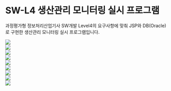 # SW-L4 생산관리 모니터링 실시 프로그램
과정평가형 정보처리산업기사 SW개발 Level4의 요구사항에 맞춰 JSP와 DB(Oracle)로 구현한 생산관리 모니터링 실시 프로그램입니다.

<img src="https://postfiles.pstatic.net/MjAyMDAxMDJfMjUw/MDAxNTc3OTU3MTU4NDYy.xibrVLsRZIJBB4vhptTN9qngw-kWwcaV06evL8HQ-bYg._F7O8x1CpGLsVJgfKkmL1v_Sm39Qk9vTCToBBpTDfykg.PNG.katejuyeon_/SE-6e24d63e-e06a-45e5-9099-c932ef1006d1.png?type=w966"><br>
<img src="https://postfiles.pstatic.net/MjAyMDAxMDJfOTUg/MDAxNTc3OTU3MDA4Njkz.tHqe383bNsqoTfKYUhpVxxI7ClmANvUIpOiH0WEz3SUg.zFpQYtQsqX2UNcMYrsO2UnlypxkSt7AOfZGRFK7T4b0g.PNG.katejuyeon_/2.png?type=w966"><br>
<img src="https://postfiles.pstatic.net/MjAyMDAxMDJfMTU0/MDAxNTc3OTU3MDE2NDM0.oOK-m-JzX3gVeJxSYFfv7gsKR_Eytnye9IcUgEm6JnUg.8GjHd6k3QwQadchG8sXoBEiB338lhSylS2jfDeBJN5Eg.PNG.katejuyeon_/3.png?type=w966"><br>
<img src="https://postfiles.pstatic.net/MjAyMDAxMDJfMzUg/MDAxNTc3OTU3MDIzODkx.c7HLfXMF0my_tXIt5t7nUCj5F0FwG4DGv6n0TRATrpMg.QSvj0GnO484G-YFL5x95lA5UijZLbnZZswupzsAiWbkg.PNG.katejuyeon_/4.png?type=w966"><br>
<img src="https://postfiles.pstatic.net/MjAyMDAxMDJfMTM5/MDAxNTc3OTU3MDI5OTgw.5FTrWMcBK42AWYLuP9bVfjQ2UlpVsysYXYhrXu86_rUg.zIi37lCwF15iyyUUh2vng8H-R5DXnh6a6eoEELa7QMUg.PNG.katejuyeon_/5.png?type=w966"><br>
<img src="https://postfiles.pstatic.net/MjAyMDAxMDJfMTc3/MDAxNTc3OTU3MDM4MTY3.41DXWoIVqaGisVID2M3YBrvOFLBBk7c_gVYRi-f_eO0g.AHWfZ8W-JdpSP5OVj7m9_ic2oG1fvebGMhsigSnOtYcg.PNG.katejuyeon_/6.png?type=w966"><br>
<img src="https://postfiles.pstatic.net/MjAyMDAxMDJfNTEg/MDAxNTc3OTU3MDQ4MTQ0.eNqMkFxlREzGIZzSLrxpON8Wg8tVMpp1PApMRMZ1GmMg.pAh7lKEh-qyBt96pRyJV0U3ktlMt7ILr_qOvZaJFbyUg.PNG.katejuyeon_/7.png?type=w966"><br>
<img src="https://postfiles.pstatic.net/MjAyMDAxMDJfMTM2/MDAxNTc3OTU3MDU3MjQw.hqheMqEtsZD6wcDlIIJGzaEUCL3TqzifOqiMqx4xk9cg.LqupddNczZsz-P1jXuA__4Bnl0i-TgI2qD02_9OvfB8g.PNG.katejuyeon_/8.png?type=w966"><br>
<img src="https://postfiles.pstatic.net/MjAyMDAxMDJfMjY4/MDAxNTc3OTU3MDY2ODYz.RbryKfImAQ1J-YnNKb1qLaKbcSgNVl6L7_bG8LXoCBsg.IrWxXjUckr9mRB3LQcgAconNW5yzp20vvnBu8lckg7wg.PNG.katejuyeon_/9.png?type=w966"><br>
